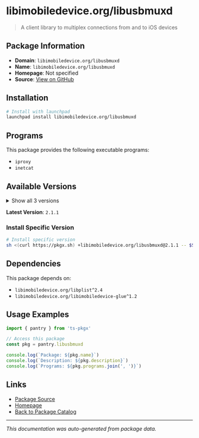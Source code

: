 # libimobiledevice.org/libusbmuxd

> A client library to multiplex connections from and to iOS devices

## Package Information

- **Domain**: `libimobiledevice.org/libusbmuxd`
- **Name**: `libimobiledevice.org/libusbmuxd`
- **Homepage**: Not specified
- **Source**: [View on GitHub](https://github.com/pkgxdev/pantry/tree/main/projects/libimobiledevice.org/libusbmuxd/package.yml)

## Installation

```bash
# Install with launchpad
launchpad install libimobiledevice.org/libusbmuxd
```

## Programs

This package provides the following executable programs:

- `iproxy`
- `inetcat`

## Available Versions

<details>
<summary>Show all 3 versions</summary>

- `2.1.1`, `2.1.0`, `2.0.2`

</details>

**Latest Version**: `2.1.1`

### Install Specific Version

```bash
# Install specific version
sh <(curl https://pkgx.sh) +libimobiledevice.org/libusbmuxd@2.1.1 -- $SHELL -i
```

## Dependencies

This package depends on:

- `libimobiledevice.org/libplist^2.4`
- `libimobiledevice.org/libimobiledevice-glue^1.2`

## Usage Examples

```typescript
import { pantry } from 'ts-pkgx'

// Access this package
const pkg = pantry.libusbmuxd

console.log(`Package: ${pkg.name}`)
console.log(`Description: ${pkg.description}`)
console.log(`Programs: ${pkg.programs.join(', ')}`)
```

## Links

- [Package Source](https://github.com/pkgxdev/pantry/tree/main/projects/libimobiledevice.org/libusbmuxd/package.yml)
- [Homepage](#)
- [Back to Package Catalog](../../package-catalog.md)

---

*This documentation was auto-generated from package data.*
